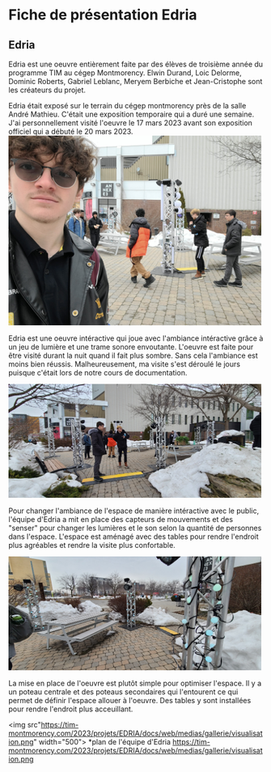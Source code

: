 # Fiche de présentation Edria
## Edria
Edria est une oeuvre entièrement faite par des élèves de troisième année du programme TIM au cégep Montmorency. Elwin Durand, Loic Delorme, Dominic Roberts, Gabriel Leblanc, Meryem Berbiche et Jean-Cristophe sont les créateurs du projet.

Edria était exposé sur le terrain du cégep montmorency près de la salle André Mathieu. C'était une exposition temporaire qui a duré une semaine. J'ai personnellement visité l'oeuvre le 17 mars 2023 avant son exposition officiel qui a débuté le 20 mars 2023.
<img src="media/edria_selfie.jpg" width="500">

Edria est une oeuvre intéractive qui joue avec l'ambiance intéractive grâce à un jeu de lumière et une trame sonore envoutante. L'oeuvre est faite pour être visité durant la nuit quand il fait plus sombre. Sans cela l'ambiance est moins bien réussis. Malheureusement, ma visite s'est déroulé le jours puisque c'était lors de notre cours de documentation.

<img src="media/edria_ensemble.jpg" width="500">

Pour changer l'ambiance de l'espace de manière intéractive avec le public, l'équipe d'Edria a mit en place des capteurs de mouvements et des "senser" pour changer les lumières et le son selon la quantité de personnes dans l'espace. L'espace est aménagé avec des tables pour rendre l'endroit plus agréables et rendre la visite plus confortable.

<img src="media/edria_table_3-poteau.jpg" width="500">

La mise en place de l'oeuvre est plutôt simple pour optimiser l'espace. Il y a un poteau centrale et des poteaus secondaires qui l'entourent ce qui permet de définir l'espace allouer à l'oeuvre. Des tables y sont installées pour rendre l'endroit plus acceuillant.

<img src"https://tim-montmorency.com/2023/projets/EDRIA/docs/web/medias/gallerie/visualisation.png" width="500">
*plan de l'équipe d'Edria https://tim-montmorency.com/2023/projets/EDRIA/docs/web/medias/gallerie/visualisation.png
